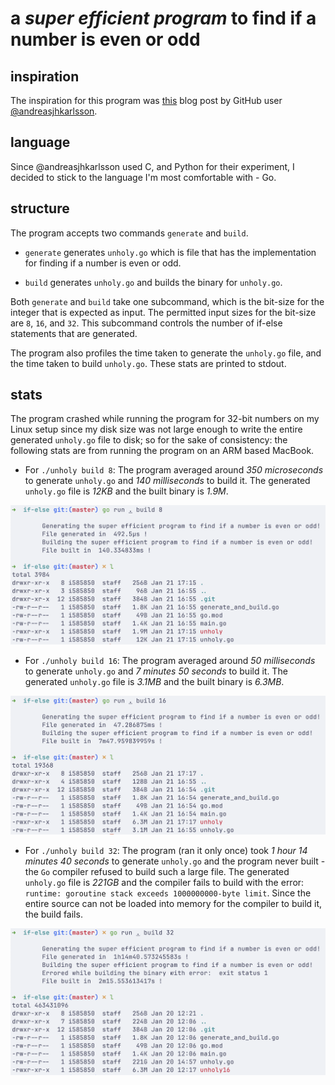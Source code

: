# a *super efficient program* to find if a number is even or odd

## inspiration

The inspiration for this program was
[this](https://andreasjhkarlsson.github.io//jekyll/update/2023/12/27/4-billion-if-statements.html) blog post
by GitHub user [@andreasjhkarlsson](https://github.com/andreasjhkarlsson).

## language

Since @andreasjhkarlsson used C, and Python for their experiment, I decided to stick to the language
I'm most comfortable with - Go.

## structure

The program accepts two commands `generate` and `build`.

- `generate` generates `unholy.go` which is file that has the implementation for finding if a number is even or odd.

- `build` generates `unholy.go` and builds the binary for `unholy.go`.

Both `generate` and `build` take one subcommand, which is the bit-size for the integer that is expected as input.
The permitted input sizes for the bit-size are `8`, `16`, and `32`. This subcommand controls the number of if-else
statements that are generated.

The program also profiles the time taken to generate the `unholy.go` file, and the time taken to build `unholy.go`.
These stats are printed to stdout.

## stats

The program crashed while running the program for 32-bit numbers on my Linux setup since my disk size was not large
enough to write the entire generated `unholy.go` file to disk; so for the sake of consistency: the following stats are
from running the program on an ARM based MacBook.

- For `./unholy build 8`: The program averaged around *350 microseconds* to generate `unholy.go` and *140 milliseconds*
to build it. The generated `unholy.go` file is *12KB* and the built binary is *1.9M*.

![8-bit.png](images/8-bit.png)

- For `./unholy build 16`: The program averaged around *50 milliseconds* to generate `unholy.go` and
*7 minutes 50 seconds* to build it. The generated `unholy.go` file is *3.1MB* and the built binary is *6.3MB*.

![16-bit.png](images/16-bit.png)

- For `./unholy build 32`: The program (ran it only once) took *1 hour 14 minutes 40 seconds* to generate `unholy.go`
and the program never built - the `Go` compiler refused to build such a large file. The generated `unholy.go` file is
*221GB* and the compiler fails to build with the error: `runtime: goroutine stack exceeds 1000000000-byte limit`. Since
the entire source can not be loaded into memory for the compiler to build it, the build fails.

![32-bit.png](images/32-bit.png)
